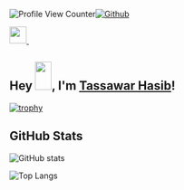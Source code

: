 

![Profile View Counter](https://komarev.com/ghpvc/?username=tassawarhasib)[![Github](https://img.shields.io/github/followers/tassawarhasib?label=Follow&style=social)](https://github.com/tassawarhasib)

<a href="https://www.linkedin.com/in/tassawarhasib/">
    <img width="30px" src="https://www.vectorlogo.zone/logos/linkedin/linkedin-icon.svg" />
</a>&ensp;

## Hey <img src="https://github.com/TheDudeThatCode/TheDudeThatCode/blob/master/Assets/Hi.gif" width="29px" height="50px">, I'm [Tassawar Hasib](https://ritik-ranjan.netlify.app/)! 


[![trophy](https://github-profile-trophy.vercel.app/?username=tassawarhasib&theme=dracula&row=1)](https://github.com/tassawarhasib/github-profile-trophy)

## GitHub Stats
![GitHub stats](https://github-readme-stats.vercel.app/api?username=tassawarhasib&show_icons=true&theme=tokyonight)

![Top Langs](https://github-readme-stats.vercel.app/api/top-langs/?username=tassawarhasib&theme=tokyonight&hide=Tex)


